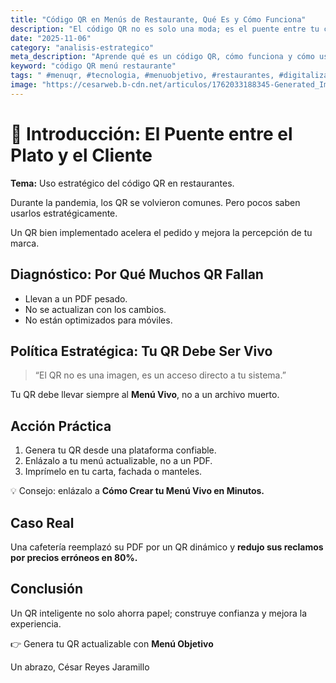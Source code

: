 ```yaml
---
title: "Código QR en Menús de Restaurante, Qué Es y Cómo Funciona"
description: "El código QR no es solo una moda; es el puente entre tu carta y tus ventas. Aprende cómo usarlo correctamente en tu restaurante."
date: "2025-11-06"
category: "analisis-estrategico"
meta_description: "Aprende qué es un código QR, cómo funciona y cómo usarlo para mostrar tu menú digital sin errores ni confusiones."
keyword: "código QR menú restaurante"
tags: " #menuqr, #tecnologia, #menuobjetivo, #restaurantes, #digitalizacion"
image: "https://cesarweb.b-cdn.net/articulos/1762033188345-Generated_Image_November_01__2025_-_4_39PM.webp"
---
```


# 🌉 Introducción: El Puente entre el Plato y el Cliente

**Tema:** Uso estratégico del código QR en restaurantes.

Durante la pandemia, los QR se volvieron comunes. Pero pocos saben usarlos estratégicamente.

Un QR bien implementado acelera el pedido y mejora la percepción de tu marca.

## Diagnóstico: Por Qué Muchos QR Fallan

* Llevan a un PDF pesado.
* No se actualizan con los cambios.
* No están optimizados para móviles.

## Política Estratégica: Tu QR Debe Ser Vivo

> “El QR no es una imagen, es un acceso directo a tu sistema.”

Tu QR debe llevar siempre al **Menú Vivo**, no a un archivo muerto.

## Acción Práctica

1.  Genera tu QR desde una plataforma confiable.
2.  Enlázalo a tu menú actualizable, no a un PDF.
3.  Imprímelo en tu carta, fachada o manteles.

💡 Consejo: enlázalo a
**Cómo Crear tu Menú Vivo en Minutos.**

## Caso Real

Una cafetería reemplazó su PDF por un QR dinámico y **redujo sus reclamos por precios erróneos en 80%.**

## Conclusión

Un QR inteligente no solo ahorra papel; construye confianza y mejora la experiencia.

👉 Genera tu QR actualizable con **Menú Objetivo**

Un abrazo,
César Reyes Jaramillo